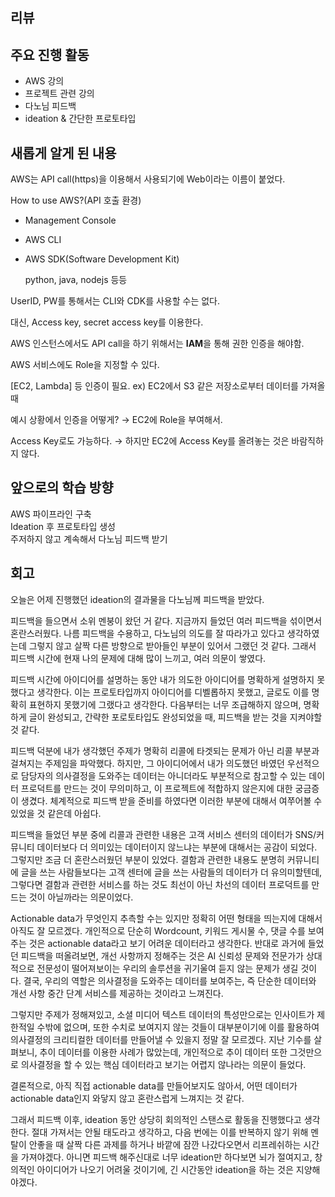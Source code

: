 ## 리뷰
## 주요 진행 활동
- AWS 강의
- 프로젝트 관련 강의
- 다노님 피드백
- ideation & 간단한 프로토타입

## 새롭게 알게 된 내용

AWS는 API call(https)을 이용해서 사용되기에 Web이라는 이름이 붙었다.

How to use AWS?(API 호출 환경)

- Management Console
- AWS CLI
- AWS SDK(Software Development Kit)

    python, java, nodejs 등등 

UserID, PW를 통해서는 CLI와 CDK를 사용할 수는 없다.

대신, Access key, secret access key를 이용한다.

AWS 인스턴스에서도 API call을 하기 위해서는 **IAM**을 통해 권한 인증을 해야함.

AWS 서비스에도 Role을 지정할 수 있다.

[EC2, Lambda] 등 인증이 필요. ex) EC2에서 S3 같은 저장소로부터 데이터를 가져올 때

예시 상황에서 인증을 어떻게? → EC2에 Role을 부여해서.

Access Key로도 가능하다. → 하지만 EC2에 Access Key를 올려놓는 것은 바람직하지 않다.

## 앞으로의 학습 방향
AWS 파이프라인 구축</br>
Ideation 후 프로토타입 생성</br>
주저하지 않고 계속해서 다노님 피드백 받기

## 회고
오늘은 어제 진행했던 ideation의 결과물을 다노님께 피드백을 받았다.

피드백을 들으면서 소위 멘붕이 왔던 거 같다. 지금까지 들었던 여러 피드백을 섞이면서 혼란스러웠다. 나름 피드백을 수용하고, 다노님의 의도를 잘 따라가고 있다고 생각하였는데 그렇지 않고 살짝 다른 방향으로 받아들인 부분이 있어서 그랬던 것 같다. 그래서 피드백 시간에 현재 나의 문제에 대해 많이 느끼고, 여러 의문이 쌓였다.

피드백 시간에 아이디어를 설명하는 동안 내가 의도한 아이디어를 명확하게 설명하지 못했다고 생각한다. 이는 프로토타입까지 아이디어를 디벨롭하지 못했고, 글로도 이를 명확히 표현하지 못했기에 그랬다고 생각한다. 다음부터는 너무 조급해하지 않으며, 명확하게 글이 완성되고, 간략한 포로토타입도 완성되었을 때, 피드백을 받는 것을 지켜야할 것 같다.

피드백 덕분에 내가 생각했던 주제가 명확히 리콜에 타겟되는 문제가 아닌 리콜 부분과 걸쳐지는 주제임을 파악했다. 하지만, 그 아이디어에서 내가 의도했던 바였던 우선적으로 담당자의 의사결정을 도와주는 데이터는 아니더라도 부분적으로 참고할 수 있는 데이터 프로덕트를 만드는 것이 무의미하고, 이 프로젝트에 적합하지 않은지에 대한 궁금증이 생겼다. 체계적으로 피드백 받을 준비를 하였다면 이러한 부분에 대해서 여쭈어볼 수 있었을 것 같은데 아쉽다.

피드백을 들었던 부분 중에 리콜과 관련한 내용은 고객 서비스 센터의 데이터가 SNS/커뮤니티 데이터보다 더 의미있는 데이터이지 않느냐는 부분에 대해서는 공감이 되었다. 그렇지만 조금 더 혼란스러웠던 부분이 있었다. 결함과 관련한 내용도 분명히 커뮤니티에 글을 쓰는 사람들보다는 고객 센터에 글을 쓰는 사람들의 데이터가 더 유의미할텐데, 그렇다면 결함과 관련한 서비스를 하는 것도 최선이 아닌 차선의 데이터 프로덕트를 만드는 것이 아닐까라는 의문이었다.

Actionable data가 무엇인지 추측할 수는 있지만 정확히 어떤 형태을 띄는지에 대해서 아직도 잘 모르겠다. 개인적으로 단순히 Wordcount, 키워드 게시물 수, 댓글 수를 보여주는 것은 actionable data라고 보기 어려운 데이터라고 생각한다. 반대로 과거에 들었던 피드백을 떠올려보면, 개선 사항까지 정해주는 것은 AI 신뢰성 문제와 전문가가 상대적으로 전문성이 떨어져보이는 우리의 솔루션을 귀기울여 듣지 않는 문제가 생길 것이다. 결국, 우리의 역할은 의사결정을 도와주는 데이터를 보여주는, 즉 단순한 데이터와 개선 사항 중간 단계 서비스를 제공하는 것이라고 느껴진다. 

그렇지만 주제가 정해져있고, 소셜 미디어 텍스트 데이터의 특성만으로는 인사이트가 제한적일 수밖에 없으며, 또한 수치로 보여지지 않는 것들이 대부분이기에 이를 활용하여 의사결정의 크리티컬한 데이터를 만들어낼 수 있을지 정말 잘 모르겠다. 지난 기수를 살펴보니, 추이 데이터를 이용한 사례가 많았는데, 개인적으로 추이 데이터 또한 그것만으로 의사결정을 할 수 있는 핵심 데이터라고 보기는 어렵지 않나라는 의문이 들었다.

결론적으로, 아직 직접 actionable data를 만들어보지도 않아서, 어떤 데이터가 actionable data인지 와닿지 않고 혼란스럽게 느껴지는 것 같다.

그래서 피드백 이후, ideation 동안 상당히 회의적인 스탠스로 활동을 진행했다고 생각한다. 절대 가져서는 안될 태도라고 생각하고, 다음 번에는 이를 반복하지 않기 위해 멘탈이 안좋을 때 살짝 다른 과제를 하거나 바깥에 잠깐 나갔다오면서 리프레쉬하는 시간을 가져야겠다. 아니면 피드백 해주신대로 너무 ideation만 하다보면 뇌가 절여지고, 창의적인 아이디어가 나오기 어려울 것이기에, 긴 시간동안 ideation을 하는 것은 지양해야겠다.